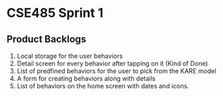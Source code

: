# CSE485 Sprint 1 

## Product Backlogs

1. Local storage for the user behaviors
2. Detail screen for every behavior after tapping on it (Kind of Done) 
3. List of predfined behaviors for the user to pick from the KARE model
4. A form for creating behaviors along with details
5. List of behaviors on the home screen with dates and icons.
